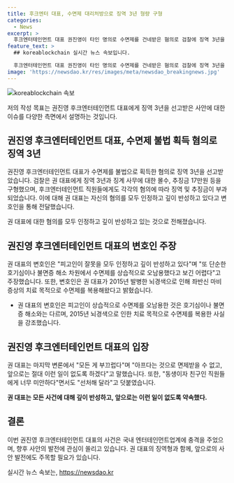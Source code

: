 ```yaml
---
title: 후크엔터 대표, 수면제 대리처방으로 징역 3년 형량 구형
categories:
  - News
excerpt: >
  후크엔터테인먼트 대표 권진영이 타인 명의로 수면제를 건네받은 혐의로 검찰에 징역 3년을 구형받았다. 현장 신문에서 그는 모든 혐의를 인정하며, 약 오남용을 인정하고 깊이 반성하고 있다고 변호인은 주장했다. 권 대표는 건강 문제로 수면제를 복용해왔고, 직원들에게 대리처방을 부탁했다고 설명했다. 그는 재판부의 선고를 기다리고 있으며, 최근 이승기와의 법적 분쟁에도 휘말렸다. (요약문)
feature_text: >
  ## koreablockchain 실시간 뉴스 속보입니다.

  후크엔터테인먼트 대표 권진영이 타인 명의로 수면제를 건네받은 혐의로 검찰에 징역 3년을 구형받았다. 현장 신문에서 그는 모든 혐의를 인정하며, 약 오남용을 인정하고 깊이 반성하고 있다고 변호인은 주장했다. 권 대표는 건강 문제로 수면제를 복용해왔고, 직원들에게 대리처방을 부탁했다고 설명했다. 그는 재판부의 선고를 기다리고 있으며, 최근 이승기와의 법적 분쟁에도 휘말렸다. (요약문)
image: 'https://newsdao.kr/res/images/meta/newsdao_breakingnews.jpg'
---
```


<p><img src="https://newsdao.kr/res/images/meta/newsdao_breakingnews.jpg" alt="koreablockchain 속보" /></p>

<p>저의 작성 목표는 권진영 후크엔터테인먼트 대표에게 징역 3년을 선고받은 사안에 대한 이슈를 다양한 측면에서 설명하는 것입니다.</p>

<h2 data-ke-size="size26">권진영 후크엔터테인먼트 대표, 수면제 불법 획득 혐의로 징역 3년</h2>

<p>권진영 후크엔터테인먼트 대표가 수면제를 불법으로 획득한 혐의로 징역 3년을 선고받았습니다. 검찰은 권 대표에게 징역 3년과 징계 사무에 대한 몰수, 추징금 17만원 등을 구형했으며, 후크엔터테인먼트 직원들에게도 각각의 혐의에 따라 징역 및 추징금이 부과되었습니다. 이에 대해 권 대표는 자신의 혐의를 모두 인정하고 깊이 반성하고 있다고 변호인을 통해 전달했습니다.</p>

<p data-ke-size="size16">권 대표에 대한 혐의를 모두 인정하고 깊이 반성하고 있는 것으로 전해졌습니다.</p>

<h2 data-ke-size="size24">권진영 후크엔터테인먼트 대표의 변호인 주장</h2>

<p>권 대표의 변호인은 "피고인이 잘못을 모두 인정하고 깊이 반성하고 있다"며 "또 단순한 호기심이나 불면증 해소 차원에서 수면제를 상습적으로 오남용했다고 보긴 어렵다"고 주장했습니다. 또한, 변호인은 권 대표가 2015년 발병한 뇌경색으로 인해 좌반신 마비 증상의 치료 목적으로 수면제를 복용해왔다고 밝혔습니다.</p>

<ul>
  <li>권 대표의 변호인은 피고인이 상습적으로 수면제를 오남용한 것은 호기심이나 불면증 해소와는 다르며, 2015년 뇌경색으로 인한 치료 목적으로 수면제를 복용한 사실을 강조했습니다.</li>
</ul>

<h2 data-ke-size="size24">권진영 후크엔터테인먼트 대표의 입장</h2>

<p>권 대표는 마지막 변론에서 "모든 게 부끄럽다"며 "아프다는 것으로 면제받을 수 없고, 앞으로는 절대 이런 일이 없도록 하겠다"고 말했습니다. 또한, "동생이자 친구인 직원들에게 너무 미안하다"면서도 "선처해 달라"고 덧붙였습니다.</p>

<p><td style="text-align: center; height: 17px;"><b>권 대표는 모든 사건에 대해 깊이 반성하고, 앞으로는 이런 일이 없도록 약속했다.</b></td></p>

<h2 data-ke-size="size24">결론</h2>

<p>이번 권진영 후크엔터테인먼트 대표의 사건은 국내 엔터테인먼트업계에 충격을 주었으며, 향후 사안의 발전에 관심이 쏠리고 있습니다. 권 대표의 징역형과 함께, 앞으로의 사안 발전에도 주목할 필요가 있습니다.</p>

<p data-ke-size="size16"></p>
실시간 뉴스 속보는, <a href="https://newsdao.kr" rel="dofollow">https://newsdao.kr</a>


